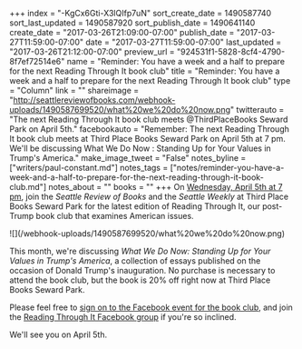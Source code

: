 +++
index = "-KgCx6Gti-X3lQIfp7uN"
sort_create_date = 1490587740
sort_last_updated = 1490587920
sort_publish_date = 1490641140
create_date = "2017-03-26T21:09:00-07:00"
publish_date = "2017-03-27T11:59:00-07:00"
date = "2017-03-27T11:59:00-07:00"
last_updated = "2017-03-26T21:12:00-07:00"
preview_url = "924531f1-5828-8cf4-4790-8f7ef72514e6"
name = "Reminder: You have a week and a half to prepare for the next Reading Through It book club"
title = "Reminder: You have a week and a half to prepare for the next Reading Through It book club"
type = "Column"
link = ""
shareimage = "http://seattlereviewofbooks.com/webhook-uploads/1490587699520/what%20we%20do%20now.png"
twitterauto = "The next Reading Through It book club meets @ThirdPlaceBooks Seward Park on April 5th."
facebookauto = "Remember: The next Reading Through It book club meets at Third Place Books Seward Park on April 5th at 7 pm. We'll be discussing What We Do Now : Standing Up for Your Values in Trump's America."
make_image_tweet = "False"
notes_byline = ["writers/paul-constant.md"]
notes_tags = ["notes/reminder-you-have-a-week-and-a-half-to-prepare-for-the-next-reading-through-it-book-club.md"]
notes_about = ""
books = ""
+++
On [Wednesday, April 5th at 7 pm](http://www.thirdplacebooks.com/event/reading-through-it-book-club-what-we-do-now-standing-your-values-trumps-america), join the *Seattle Review of Books* and the *Seattle Weekly* at Third Place Books Seward Park for the latest edition of Reading Through It, our post-Trump book club that examines American issues.

<p class="image-left">![](/webhook-uploads/1490587699520/what%20we%20do%20now.png)</p>

This month, we're discussing *What We Do Now: Standing Up for Your Values in Trump's America*, a collection of essays published on the occasion of Donald Trump's inauguration. No purchase is necessary to attend the book club, but the book is 20% off right now at Third Place Books Seward Park.

Please feel free to [sign on to the Facebook event for the book club](https://www.facebook.com/events/418327518517066/), and join the [Reading Through It Facebook group](https://www.facebook.com/groups/readingthroughit/?hc_ref=SEARCH) if you're so inclined. 

We'll see you on April 5th.